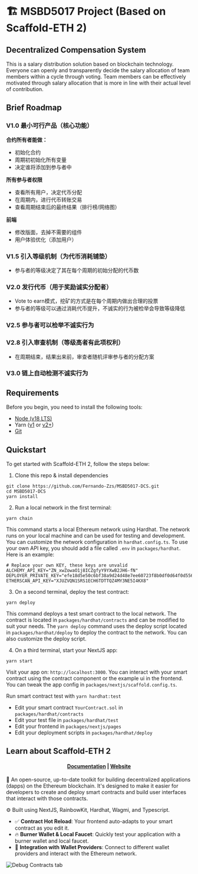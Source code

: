 # 🏗 MSBD5017 Project (Based on Scaffold-ETH 2)

## Decentralized Compensation System

This is a salary distribution solution based on blockchain technology. Everyone can openly and transparently decide the salary allocation of team members within a cycle through voting. Team members can be effectively motivated through salary allocation that is more in line with their actual level of contribution.

## Brief Roadmap
### V1.0 最小可行产品（核心功能）

**合约所有者能做：**
* 初始化合约
* 周期初初始化所有变量
* 决定谁将添加到参与者中

**所有参与者权限**
* 查看所有用户，决定代币分配
* 在周期内，进行代币转账交易
* 查看周期结束后的最终结果（排行榜/网络图）

**前端**
* 修改版面，去掉不需要的组件
* 用户体验优化（添加用户）

### V1.5 引入等级机制（为代币消耗铺垫）
* 参与者的等级决定了其在每个周期的初始分配的代币数

### V2.0 发行代币（用于奖励诚实分配者）
* Vote to earn模式，挖矿的方式是在每个周期内做出合理的投票
* 参与者的等级可以通过消耗代币提升，不诚实的行为被检举会导致等级降低

### V2.5 参与者可以检举不诚实行为

### V2.8 引入审查机制（等级高者有此项权利）
* 在周期结束，结果出来前，审查者随机评审参与者的分配方案

### V3.0 链上自动检测不诚实行为

## Requirements

Before you begin, you need to install the following tools:

- [Node (v18 LTS)](https://nodejs.org/en/download/)
- Yarn ([v1](https://classic.yarnpkg.com/en/docs/install/) or [v2+](https://yarnpkg.com/getting-started/install))
- [Git](https://git-scm.com/downloads)

## Quickstart

To get started with Scaffold-ETH 2, follow the steps below:

1. Clone this repo & install dependencies

```
git clone https://github.com/Fernando-Zzs/MSBD5017-DCS.git
cd MSBD5017-DCS
yarn install
```

2. Run a local network in the first terminal:

```
yarn chain
```

This command starts a local Ethereum network using Hardhat. The network runs on your local machine and can be used for testing and development. You can customize the network configuration in `hardhat.config.ts`. To use your own API key, you should add a file called `.env` in `packages/hardhat`. Here is an example:

```
# Replace your own KEY, these keys are unvalid
ALCHEMY_API_KEY="ZN_xwZowaO1j8ICZgfyY9YXwB2JH6-fN"
DEPLOYER_PRIVATE_KEY="efe18d5e50c6bf38a9d24d48e7ee60723f8b0df0d64f0d5560988bd80ba96890"
ETHERSCAN_API_KEY="XJUZVQN1SRS1ECH6TDTTQZ4MY3NE5I4KX8"
```

3. On a second terminal, deploy the test contract:

```
yarn deploy
```

This command deploys a test smart contract to the local network. The contract is located in `packages/hardhat/contracts` and can be modified to suit your needs. The `yarn deploy` command uses the deploy script located in `packages/hardhat/deploy` to deploy the contract to the network. You can also customize the deploy script.

4. On a third terminal, start your NextJS app:

```
yarn start
```

Visit your app on: `http://localhost:3000`. You can interact with your smart contract using the contract component or the example ui in the frontend. You can tweak the app config in `packages/nextjs/scaffold.config.ts`.

Run smart contract test with `yarn hardhat:test`

- Edit your smart contract `YourContract.sol` in `packages/hardhat/contracts`
- Edit your test file in `packages/hardhat/test`
- Edit your frontend in `packages/nextjs/pages`
- Edit your deployment scripts in `packages/hardhat/deploy`

## Learn about Scaffold-ETH 2
<h4 align="center">
  <a href="https://docs.scaffoldeth.io">Documentation</a> |
  <a href="https://scaffoldeth.io">Website</a>
</h4>

🧪 An open-source, up-to-date toolkit for building decentralized applications (dapps) on the Ethereum blockchain. It's designed to make it easier for developers to create and deploy smart contracts and build user interfaces that interact with those contracts.

⚙️ Built using NextJS, RainbowKit, Hardhat, Wagmi, and Typescript.

- ✅ **Contract Hot Reload**: Your frontend auto-adapts to your smart contract as you edit it.
- 🔥 **Burner Wallet & Local Faucet**: Quickly test your application with a burner wallet and local faucet.
- 🔐 **Integration with Wallet Providers**: Connect to different wallet providers and interact with the Ethereum network.

![Debug Contracts tab](https://github.com/scaffold-eth/scaffold-eth-2/assets/55535804/1171422a-0ce4-4203-bcd4-d2d1941d198b)